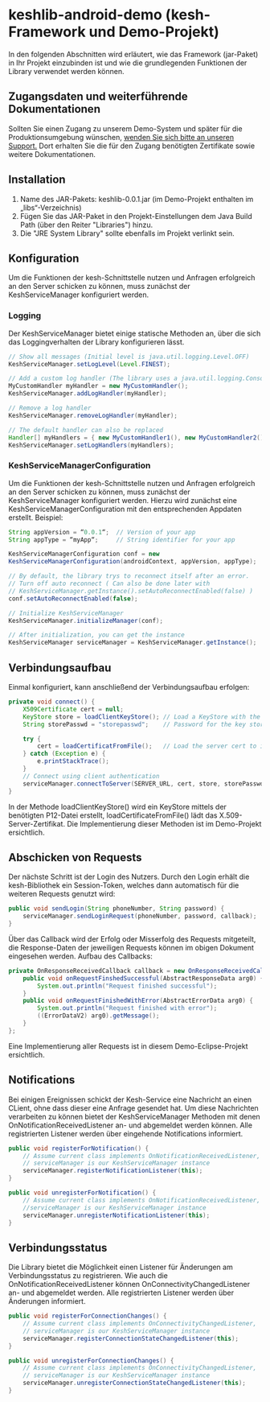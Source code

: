 # keshlib-android-demo (kesh-Framework und Demo-Projekt)
In den folgenden Abschnitten wird erläutert, wie das Framework (jar-Paket) in Ihr Projekt einzubinden ist und wie die grundlegenden Funktionen der Library verwendet werden können.

## Zugangsdaten und weiterführende Dokumentationen
Sollten Sie einen Zugang zu unserem Demo-System und später für die Produktionsumgebung wünschen, [wenden Sie sich bitte an unseren Support.](http://kesh.de/details-partnerintegration)
Dort erhalten Sie die für den Zugang benötigten Zertifikate sowie weitere Dokumentationen.

## Installation
1. Name des JAR-Pakets: keshlib-0.0.1.jar (im Demo-Projekt enthalten im „libs“-Verzeichnis)
2. Fügen Sie das JAR-Paket in den Projekt-Einstellungen dem Java Build Path (über den Reiter "Libraries") hinzu.
3. Die "JRE System Library" sollte ebenfalls im Projekt verlinkt sein.

## Konfiguration
Um die Funktionen der kesh-Schnittstelle nutzen und Anfragen erfolgreich an den Server schicken zu können, muss zunächst der KeshServiceManager konfiguriert werden.

### Logging
Der KeshServiceManager bietet einige statische Methoden an, über die sich das Loggingverhalten der Library konfigurieren lässt.
```java
// Show all messages (Initial level is java.util.logging.Level.OFF)
KeshServiceManager.setLogLevel(Level.FINEST);

// Add a custom log handler (The library uses a java.util.logging.ConsoleHandler initial)
MyCustomHandler myHandler = new MyCustomHandler();
KeshServiceManager.addLogHandler(myHandler);

// Remove a log handler
KeshServiceManager.removeLogHandler(myHandler);

// The default handler can also be replaced
Handler[] myHandlers = { new MyCustomHandler1(), new MyCustomHandler2() };
KeshServiceManager.setLogHandlers(myHandlers);
```

### KeshServiceManagerConfiguration
Um die Funktionen der kesh-Schnittstelle nutzen und Anfragen erfolgreich an den Server schicken zu können, muss zunächst der KeshServiceManager konfiguriert werden.
Hierzu wird zunächst eine KeshServiceManagerConfiguration mit den entsprechenden Appdaten erstellt. Beispiel:
```java
String appVersion = “0.0.1“;  // Version of your app
String appType = “myApp“;     // String identifier for your app

KeshServiceManagerConfiguration conf = new 
KeshServiceManagerConfiguration(androidContext, appVersion, appType);

// By default, the library trys to reconnect itself after an error.
// Turn off auto reconnect ( Can also be done later with 
// KeshServiceManager.getInstance().setAutoReconnectEnabled(false) )
conf.setAutoReconnectEnabled(false);

// Initialize KeshServiceManager
KeshServiceManager.initializeManager(conf);

// After initialization, you can get the instance
KeshServiceManager serviceManager = KeshServiceManager.getInstance();
```

##  Verbindungsaufbau
Einmal konfiguriert, kann anschließend der Verbindungsaufbau erfolgen:
```java
private void connect() {
    X509Certificate cert = null;
    KeyStore store = loadClientKeyStore(); // Load a KeyStore with the client cert
    String storePasswd = "storepasswd";    // Password for the key store

    try {
        cert = loadCertificatFromFile();   // Load the server cert to identify the server
    } catch (Exception e) {
        e.printStackTrace();
    }
    // Connect using client authentication
    serviceManager.connectToServer(SERVER_URL, cert, store, storePasswd);
}
```
In der Methode loadClientKeyStore() wird ein KeyStore mittels der benötigten P12-Datei erstellt, loadCertificateFromFile() lädt das X.509-Server-Zertifikat. Die Implementierung dieser Methoden ist im Demo-Projekt ersichtlich.

## Abschicken von Requests
Der nächste Schritt ist  der Login des Nutzers. Durch den Login erhält die kesh-Bibliothek ein Session-Token, welches dann automatisch für die weiteren Requests genutzt wird:
```java
public void sendLogin(String phoneNumber, String password) {
    serviceManager.sendLoginRequest(phoneNumber, password, callback);
}
```
Über das Callback wird der Erfolg oder Misserfolg des Requests mitgeteilt, die Response-Daten der jeweiligen Requests können im obigen Dokument eingesehen werden. Aufbau des Callbacks:
```java
private OnResponseReceivedCallback callback = new OnResponseReceivedCallback() {
    public void onRequestFinshedSuccessful(AbstractResponseData arg0) {
        System.out.println("Request finished successful");
    }
    public void onRequestFinishedWithError(AbstractErrorData arg0) {
        System.out.println("Request finished with error");
        ((ErrorDataV2) arg0).getMessage();
    }
};
```
Eine Implementierung aller Requests ist in diesem Demo-Eclipse-Projekt ersichtlich.

## Notifications
Bei einigen Ereignissen schickt der Kesh-Service eine Nachricht an einen CLient, ohne dass dieser eine Anfrage gesendet hat. Um diese Nachrichten verarbeiten zu können bietet der KeshServiceManager Methoden mit denen OnNotificationReceivedListener an- und abgemeldet werden können. Alle registrierten Listener werden über eingehende Notifications informiert.
```java
public void registerForNotification() {
    // Assume current class implements OnNotificationReceivedListener, 
    // serviceManager is our KeshServiceManager instance
    serviceManager.registerNotificationListener(this);
}

public void unregisterForNotification() {
    // Assume current class implements OnNotificationReceivedListener, 
    //serviceManager is our KeshServiceManager instance
    serviceManager.unregisterNotificationListener(this);
}
```

##  Verbindungsstatus
Die Library bietet die Möglichkeit einen Listener für Änderungen am Verbindungsstatus zu registrieren. Wie auch die OnNotificationReceivedListener können OnConnectivityChangedListener an- und abgemeldet werden. Alle registrierten Listener werden über Änderungen informiert.
```java
public void registerForConnectionChanges() {
    // Assume current class implements OnConnectivityChangedListener, 
    // serviceManager is our KeshServiceManager instance
    serviceManager.registerConnectionStateChangedListener(this);
}

public void unregisterForConnectionChanges() {
    // Assume current class implements OnConnectivityChangedListener, 
    // serviceManager is our KeshServiceManager instance
    serviceManager.unregisterConnectionStateChangedListener(this);
}
```

